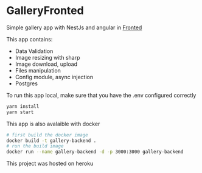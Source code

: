 # GalleryFronted

Simple gallery app with NestJs and angular in [Fronted](https://github.com/gary94746/gallery-angular)

This app contains:
- Data Validation
- Image resizing with sharp
- Image download, upload
- Files manipulation
- Config module, async injection
- Postgres

To run this app local, make sure that you have the .env configured correctly
``` bash
yarn install
yarn start
```

This app is also avalaible with docker
```bash
# first build the docker image
docker build -t gallery-backend .
# run the build image
docker run --name gallery-backend -d -p 3000:3000 gallery-backend
```

This project was hosted on heroku
